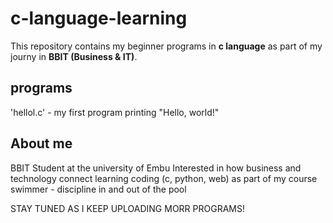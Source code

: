 # c-language-learning
This repository contains my beginner programs in **c language** as part of my journy in **BBIT (Business & IT)**.
## programs
'hellol.c' - my first program printing "Hello, world!"
## About me
BBIT Student at the university of Embu
Interested in how business and technology connect
learning coding (c, python, web) as part of my course
swimmer - discipline in and out of the pool

STAY TUNED AS I KEEP UPLOADING MORR PROGRAMS!
